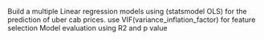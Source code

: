 Build a multiple Linear regression models using (statsmodel OLS) for the prediction of uber cab prices.
use VIF(variance_inflation_factor) for feature selection
Model evaluation using R2 and p value

